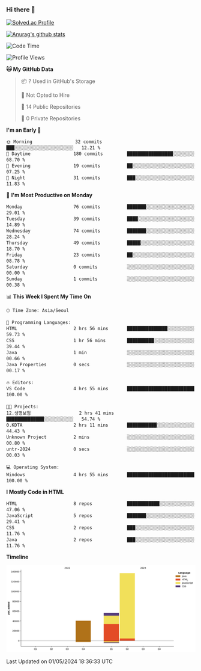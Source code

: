 ### Hi there 👋

[![Solved.ac Profile](http://mazassumnida.wtf/api/v2/generate_badge?boj=qwert3748)](https://solved.ac/qwert3748/)

[![Anurag's github stats](https://github-readme-stats.vercel.app/api?username=hong3737)](https://github.com/anuraghazra/github-readme-stats)
<!--START_SECTION:waka-->
![Code Time](http://img.shields.io/badge/Code%20Time-149%20hrs%201%20min-blue)

![Profile Views](http://img.shields.io/badge/Profile%20Views-1-blue)

**🐱 My GitHub Data** 

> 📦 ? Used in GitHub's Storage 
 > 
> 🚫 Not Opted to Hire
 > 
> 📜 14 Public Repositories 
 > 
> 🔑 0 Private Repositories 
 > 
**I'm an Early 🐤** 

```text
🌞 Morning                32 commits          ███░░░░░░░░░░░░░░░░░░░░░░   12.21 % 
🌆 Daytime                180 commits         █████████████████░░░░░░░░   68.70 % 
🌃 Evening                19 commits          ██░░░░░░░░░░░░░░░░░░░░░░░   07.25 % 
🌙 Night                  31 commits          ███░░░░░░░░░░░░░░░░░░░░░░   11.83 % 
```
📅 **I'm Most Productive on Monday** 

```text
Monday                   76 commits          ███████░░░░░░░░░░░░░░░░░░   29.01 % 
Tuesday                  39 commits          ████░░░░░░░░░░░░░░░░░░░░░   14.89 % 
Wednesday                74 commits          ███████░░░░░░░░░░░░░░░░░░   28.24 % 
Thursday                 49 commits          █████░░░░░░░░░░░░░░░░░░░░   18.70 % 
Friday                   23 commits          ██░░░░░░░░░░░░░░░░░░░░░░░   08.78 % 
Saturday                 0 commits           ░░░░░░░░░░░░░░░░░░░░░░░░░   00.00 % 
Sunday                   1 commits           ░░░░░░░░░░░░░░░░░░░░░░░░░   00.38 % 
```


📊 **This Week I Spent My Time On** 

```text
🕑︎ Time Zone: Asia/Seoul

💬 Programming Languages: 
HTML                     2 hrs 56 mins       ███████████████░░░░░░░░░░   59.73 % 
CSS                      1 hr 56 mins        ██████████░░░░░░░░░░░░░░░   39.44 % 
Java                     1 min               ░░░░░░░░░░░░░░░░░░░░░░░░░   00.66 % 
Java Properties          0 secs              ░░░░░░░░░░░░░░░░░░░░░░░░░   00.17 % 

🔥 Editors: 
VS Code                  4 hrs 55 mins       █████████████████████████   100.00 % 

🐱‍💻 Projects: 
12.생명보험                  2 hrs 41 mins       ██████████████░░░░░░░░░░░   54.74 % 
0.KDTA                   2 hrs 11 mins       ███████████░░░░░░░░░░░░░░   44.43 % 
Unknown Project          2 mins              ░░░░░░░░░░░░░░░░░░░░░░░░░   00.80 % 
untr-2024                0 secs              ░░░░░░░░░░░░░░░░░░░░░░░░░   00.03 % 

💻 Operating System: 
Windows                  4 hrs 55 mins       █████████████████████████   100.00 % 
```

**I Mostly Code in HTML** 

```text
HTML                     8 repos             ████████████░░░░░░░░░░░░░   47.06 % 
JavaScript               5 repos             ███████░░░░░░░░░░░░░░░░░░   29.41 % 
CSS                      2 repos             ███░░░░░░░░░░░░░░░░░░░░░░   11.76 % 
Java                     2 repos             ███░░░░░░░░░░░░░░░░░░░░░░   11.76 % 
```



**Timeline**

![Lines of Code chart](https://raw.githubusercontent.com/hong3737/hong3737/main/assets/bar_graph.png)


 Last Updated on 01/05/2024 18:36:33 UTC
<!--END_SECTION:waka-->
<!--
**hong3737/hong3737** is a ✨ _special_ ✨ repository because its `README.md` (this file) appears on your GitHub profile.

Here are some ideas to get you started:

- 🔭 I’m currently working on ...
- 🌱 I’m currently learning ...
- 👯 I’m looking to collaborate on ...
- 🤔 I’m looking for help with ...
- 💬 Ask me about ...
- 📫 How to reach me: ...
- 😄 Pronouns: ...
- ⚡ Fun fact: ...
-->
